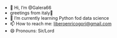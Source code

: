 - 👋 Hi, I’m @Galera66
- greetings from italy🍕
- 🌱 I’m currently learning Python fod data science
- 📫 How to reach me: liberoenricogori@gmail.com
- 😄 Pronouns: Sir/Lord
  

<!---
Galera66/Galera66 is a ✨ special ✨ repository because its `README.md` (this file) appears on your GitHub profile.
You can click the Preview link to take a look at your changes.
--->
